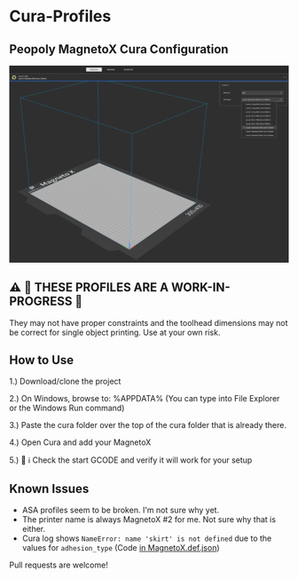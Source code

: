 # Cura-Profiles
## Peopoly MagnetoX Cura Configuration
![alt text](image.png)

## ⚠️ 🚧 THESE PROFILES ARE A WORK-IN-PROGRESS 🚧

They may not have proper constraints and the toolhead dimensions may not be correct for single object printing. Use at your own risk.

## How to Use
1.) Download/clone the project

2.) On Windows, browse to: %APPDATA% (You can type into File Explorer or the Windows Run command)

3.) Paste the cura folder over the top of the cura folder that is already there.

4.) Open Cura and add your MagnetoX 

5.) 🛑 ℹ️ Check the start GCODE and verify it will work for your setup

## Known Issues
+ ASA profiles seem to be broken. I'm not sure why yet.
+ The printer name is always MagnetoX #2 for me. Not sure why that is either.
+ Cura log shows ``NameError: name 'skirt' is not defined`` due to the values for ``adhesion_type`` (Code [in MagnetoX.def.json]([url](https://github.com/magnetoxgarage/Cura-Profiles/blob/d16a877ba92a25e53f93f191fc5c56f3ea2a9b6c/cura/5.9/definitions/MagnetoX.def.json#L34-L38)))

Pull requests are welcome!
